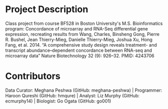 # Project Description

Class project from course BF528 in Boston University's M.S. Bioinformatics program: Concordance of microarray and RNA-Seq differential gene expression, recreating results from Wang, Charles, Binsheng Gong, Pierre R. Bushel, Jean Thierry-Mieg, Danielle Thierry-Mieg, Joshua Xu, Hong Fang, et al. 2014. “A comprehensive study design reveals treatment- and transcript abundance–dependent concordance between RNA-seq and microarray data” Nature Biotechnology 32 (9): 926–32. PMID: 4243706

# Contributors

Data Curator: Meghana Peshwa (GitHub: meghana-peshwa) | Programmer: Haroon Qureshi (GitHub: hmqure) | Analyst: Liz Murphy (GitHub: ecmurphy14) | Biologist: Go Ogata (GitHub: go001)
